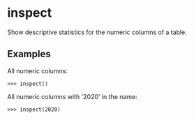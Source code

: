 # inspect

Show descriptive statistics for the numeric columns of a table.

## Examples

All numeric columns:

`>>> inspect()`

All numeric columns with '2020' in the name:

`>>> inspect(2020)`